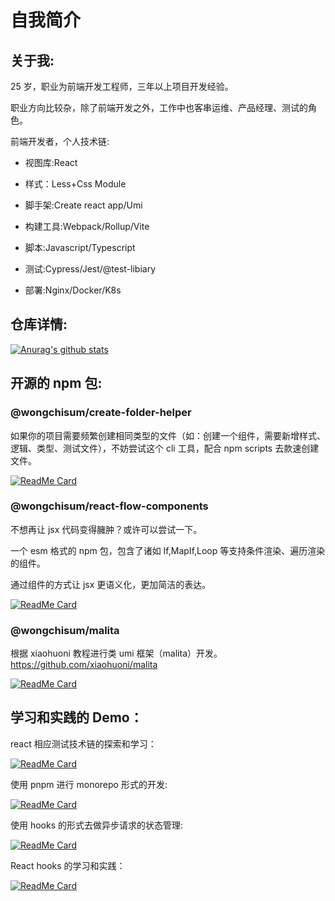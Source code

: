 # 自我简介

## 关于我:

25 岁，职业为前端开发工程师，三年以上项目开发经验。

职业方向比较杂，除了前端开发之外，工作中也客串运维、产品经理、测试的角色。

前端开发者，个人技术链:

- 视图库:React

- 样式：Less+Css Module

- 脚手架:Create react app/Umi

- 构建工具:Webpack/Rollup/Vite

- 脚本:Javascript/Typescript

- 测试:Cypress/Jest/@test-libiary

- 部署:Nginx/Docker/K8s

## 仓库详情:

[![Anurag's github stats](https://github-readme-stats.vercel.app/api?username=wongchisum&show_icons=true&theme=radical)](https://github.com/anuraghazra/github-readme-stats)

## 开源的 npm 包:

### @wongchisum/create-folder-helper

如果你的项目需要频繁创建相同类型的文件（如：创建一个组件，需要新增样式、逻辑、类型、测试文件），不妨尝试这个 cli 工具，配合 npm scripts 去款速创建文件。

[![ReadMe Card](https://github-readme-stats.vercel.app/api/pin/?username=wongchisum&repo=create-folder-helper&theme=radical)](https://github.com/anuraghazra/github-readme-stats)

### @wongchisum/react-flow-components

不想再让 jsx 代码变得臃肿？或许可以尝试一下。

一个 esm 格式的 npm 包，包含了诸如 If,MapIf,Loop 等支持条件渲染、遍历渲染的组件。

通过组件的方式让 jsx 更语义化，更加简洁的表达。

[![ReadMe Card](https://github-readme-stats.vercel.app/api/pin/?username=wongchisum&repo=react-flow-components&theme=radical)](https://github.com/anuraghazra/github-readme-stats)

### @wongchisum/malita

根据 xiaohuoni 教程进行类 umi 框架（malita）开发。https://github.com/xiaohuoni/malita

[![ReadMe Card](https://github-readme-stats.vercel.app/api/pin/?username=wongchisum&repo=umi-like-learn-and-pratice&theme=radical)](https://github.com/anuraghazra/github-readme-stats)

## 学习和实践的 Demo：

react 相应测试技术链的探索和学习：

[![ReadMe Card](https://github-readme-stats.vercel.app/api/pin/?username=wongchisum&repo=react-test-learn-and-pratice&theme=radical)](https://github.com/anuraghazra/github-readme-stats)

使用 pnpm 进行 monorepo 形式的开发:

[![ReadMe Card](https://github-readme-stats.vercel.app/api/pin/?username=wongchisum&repo=pnpm-monorepo-learn-and-pratice&theme=radical)](https://github.com/anuraghazra/github-readme-stats)

使用 hooks 的形式去做异步请求的状态管理:

[![ReadMe Card](https://github-readme-stats.vercel.app/api/pin/?username=wongchisum&repo=react-request-hook&theme=radical)](https://github.com/anuraghazra/github-readme-stats)

React hooks 的学习和实践：

[![ReadMe Card](https://github-readme-stats.vercel.app/api/pin/?username=wongchisum&repo=react-hooks-learn-and-pratice&theme=radical)](https://github.com/anuraghazra/github-readme-stats)
